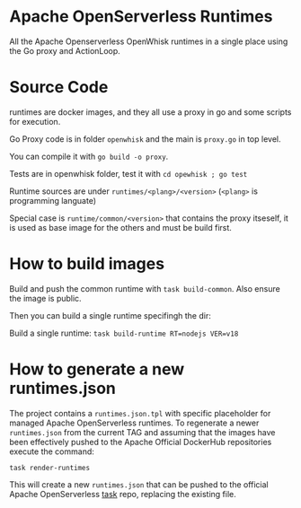 <!--
#
# Licensed to the Apache Software Foundation (ASF) under one or more
# contributor license agreements.  See the NOTICE file distributed with
# this work for additional information regarding copyright ownership.
# The ASF licenses this file to You under the Apache License, Version 2.0
# (the "License"); you may not use this file except in compliance with
# the License.  You may obtain a copy of the License at
#
#     http://www.apache.org/licenses/LICENSE-2.0
#
# Unless required by applicable law or agreed to in writing, software
# distributed under the License is distributed on an "AS IS" BASIS,
# WITHOUT WARRANTIES OR CONDITIONS OF ANY KIND, either express or implied.
# See the License for the specific language governing permissions and
# limitations under the License.
#
-->
# Apache OpenServerless Runtimes

All the Apache Openserverless OpenWhisk runtimes in a single place using the Go proxy and ActionLoop.

# Source Code

runtimes are docker images, and they all use a proxy in go and some scripts for execution.

Go Proxy code is in folder `openwhisk` and the main is `proxy.go` in top level.

You can  compile it with `go build -o proxy`. 

Tests are in openwhisk folder, test it with `cd opewhisk ; go test `

Runtime  sources are under `runtimes/<plang>/<version>` (`<plang>` is programming languate)

Special case is `runtime/common/<version>` that contains the proxy itseself, it is used as base image for the others and must be build first.

# How to build images

Build and push the common runtime  with `task build-common`. Also ensure the image is public.

Then you can build a single runtime specifingh the dir:

Build a single runtime: `task build-runtime RT=nodejs VER=v18`

# How to generate a new runtimes.json

The project contains a `runtimes.json.tpl` with specific placeholder for managed Apache OpenServerless runtimes. To regenerate a newer `runtimes.json` from the current TAG
and assuming that the images have been effectively pushed to the Apache Official DockerHub repositories execute the command:

`task render-runtimes`

This will create a new `runtimes.json` that can be pushed to the official Apache OpenServerless [task](https://github.com/apache/openserverless-task) repo, replacing the existing file.